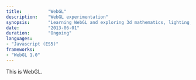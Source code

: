 ```yaml
---
title: 			"WebGL"
description:	"WebGL experimentation"
synopsis:		"Learning WebGL and exploring 3d mathematics, lighting, texturing and animation."
date:			"2013-06-01"
duration:		"Ongoing"
languages:	
- "Javascript (ES5)"
frameworks:
- "WebGL 1.0"
---
```


This is WebGL.